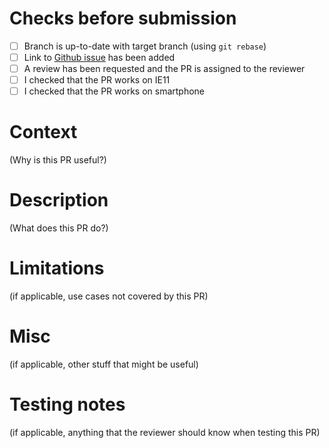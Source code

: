# Checks before submission

- [ ] Branch is up-to-date with target branch (using `git rebase`)
- [ ] Link to [Github issue](URL_HERE) has been added
- [ ] A review has been requested and the PR is assigned to the reviewer
- [ ] I checked that the PR works on IE11
- [ ] I checked that the PR works on smartphone

# Context

(Why is this PR useful?)

# Description

(What does this PR do?)

# Limitations

(if applicable, use cases not covered by this PR)

# Misc

(if applicable, other stuff that might be useful)

# Testing notes

(if applicable, anything that the reviewer should know when testing this PR)
